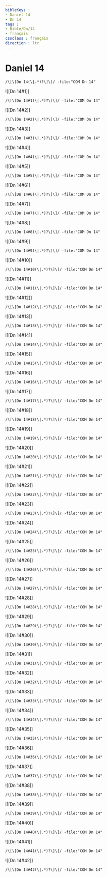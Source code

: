```yaml
---
bibleKeys : 
- Daniel 14
- Dn 14
tags : 
- Bible/Dn/14
- français
cssclass : français
direction : ltr
---
```


# Daniel 14

```query
/\[\[Dn 14(\|.*)?\]\]/ -file:"COM Dn 14"
```



![[Dn 14#1]]

```query
/\[\[Dn 14#1(\|.*)?\]\]/ -file:"COM Dn 14"
```

![[Dn 14#2]]

```query
/\[\[Dn 14#2(\|.*)?\]\]/ -file:"COM Dn 14"
```

![[Dn 14#3]]

```query
/\[\[Dn 14#3(\|.*)?\]\]/ -file:"COM Dn 14"
```

![[Dn 14#4]]

```query
/\[\[Dn 14#4(\|.*)?\]\]/ -file:"COM Dn 14"
```

![[Dn 14#5]]

```query
/\[\[Dn 14#5(\|.*)?\]\]/ -file:"COM Dn 14"
```

![[Dn 14#6]]

```query
/\[\[Dn 14#6(\|.*)?\]\]/ -file:"COM Dn 14"
```

![[Dn 14#7]]

```query
/\[\[Dn 14#7(\|.*)?\]\]/ -file:"COM Dn 14"
```

![[Dn 14#8]]

```query
/\[\[Dn 14#8(\|.*)?\]\]/ -file:"COM Dn 14"
```

![[Dn 14#9]]

```query
/\[\[Dn 14#9(\|.*)?\]\]/ -file:"COM Dn 14"
```

![[Dn 14#10]]

```query
/\[\[Dn 14#10(\|.*)?\]\]/ -file:"COM Dn 14"
```

![[Dn 14#11]]

```query
/\[\[Dn 14#11(\|.*)?\]\]/ -file:"COM Dn 14"
```

![[Dn 14#12]]

```query
/\[\[Dn 14#12(\|.*)?\]\]/ -file:"COM Dn 14"
```

![[Dn 14#13]]

```query
/\[\[Dn 14#13(\|.*)?\]\]/ -file:"COM Dn 14"
```

![[Dn 14#14]]

```query
/\[\[Dn 14#14(\|.*)?\]\]/ -file:"COM Dn 14"
```

![[Dn 14#15]]

```query
/\[\[Dn 14#15(\|.*)?\]\]/ -file:"COM Dn 14"
```

![[Dn 14#16]]

```query
/\[\[Dn 14#16(\|.*)?\]\]/ -file:"COM Dn 14"
```

![[Dn 14#17]]

```query
/\[\[Dn 14#17(\|.*)?\]\]/ -file:"COM Dn 14"
```

![[Dn 14#18]]

```query
/\[\[Dn 14#18(\|.*)?\]\]/ -file:"COM Dn 14"
```

![[Dn 14#19]]

```query
/\[\[Dn 14#19(\|.*)?\]\]/ -file:"COM Dn 14"
```

![[Dn 14#20]]

```query
/\[\[Dn 14#20(\|.*)?\]\]/ -file:"COM Dn 14"
```

![[Dn 14#21]]

```query
/\[\[Dn 14#21(\|.*)?\]\]/ -file:"COM Dn 14"
```

![[Dn 14#22]]

```query
/\[\[Dn 14#22(\|.*)?\]\]/ -file:"COM Dn 14"
```

![[Dn 14#23]]

```query
/\[\[Dn 14#23(\|.*)?\]\]/ -file:"COM Dn 14"
```

![[Dn 14#24]]

```query
/\[\[Dn 14#24(\|.*)?\]\]/ -file:"COM Dn 14"
```

![[Dn 14#25]]

```query
/\[\[Dn 14#25(\|.*)?\]\]/ -file:"COM Dn 14"
```

![[Dn 14#26]]

```query
/\[\[Dn 14#26(\|.*)?\]\]/ -file:"COM Dn 14"
```

![[Dn 14#27]]

```query
/\[\[Dn 14#27(\|.*)?\]\]/ -file:"COM Dn 14"
```

![[Dn 14#28]]

```query
/\[\[Dn 14#28(\|.*)?\]\]/ -file:"COM Dn 14"
```

![[Dn 14#29]]

```query
/\[\[Dn 14#29(\|.*)?\]\]/ -file:"COM Dn 14"
```

![[Dn 14#30]]

```query
/\[\[Dn 14#30(\|.*)?\]\]/ -file:"COM Dn 14"
```

![[Dn 14#31]]

```query
/\[\[Dn 14#31(\|.*)?\]\]/ -file:"COM Dn 14"
```

![[Dn 14#32]]

```query
/\[\[Dn 14#32(\|.*)?\]\]/ -file:"COM Dn 14"
```

![[Dn 14#33]]

```query
/\[\[Dn 14#33(\|.*)?\]\]/ -file:"COM Dn 14"
```

![[Dn 14#34]]

```query
/\[\[Dn 14#34(\|.*)?\]\]/ -file:"COM Dn 14"
```

![[Dn 14#35]]

```query
/\[\[Dn 14#35(\|.*)?\]\]/ -file:"COM Dn 14"
```

![[Dn 14#36]]

```query
/\[\[Dn 14#36(\|.*)?\]\]/ -file:"COM Dn 14"
```

![[Dn 14#37]]

```query
/\[\[Dn 14#37(\|.*)?\]\]/ -file:"COM Dn 14"
```

![[Dn 14#38]]

```query
/\[\[Dn 14#38(\|.*)?\]\]/ -file:"COM Dn 14"
```

![[Dn 14#39]]

```query
/\[\[Dn 14#39(\|.*)?\]\]/ -file:"COM Dn 14"
```

![[Dn 14#40]]

```query
/\[\[Dn 14#40(\|.*)?\]\]/ -file:"COM Dn 14"
```

![[Dn 14#41]]

```query
/\[\[Dn 14#41(\|.*)?\]\]/ -file:"COM Dn 14"
```

![[Dn 14#42]]

```query
/\[\[Dn 14#42(\|.*)?\]\]/ -file:"COM Dn 14"
```

